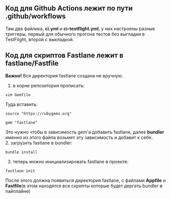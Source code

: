## Код для Github Actions лежит по пути .github/workflows
Там два файлика, **ci.yml** и **ci-testflight.yml**, у них настроены разные триггеры, первый для обычного прогона тестов без выгладки в TestFlight, второй с выкладкой.
## Код для скриптов Fastlane лежит в fastlane/Fastfile
**Важно!** Вся директория fastlane создана не вручную. 
1. в корне репозитория прописать: 
```shell
vim Gemfile
```
Туда вставить:
```shell
source "https://rubygems.org"

gem "fastlane"
```
Это нужно чтобы в зависимость gem'a добавить fastlane, далее **bundler** именно из этого файла возьмет эту зависимость и добавит к себе. \
2. загрузить fastlane в bundler:
```shell
bundle install
```
3. теперь можно инициализировать fastlane в проекте:
```shell
fastlane init
```
После этого должна появиться директория fastlane, с файлами **Appfile** и **Fastfile**(в этом находятся все скрипты которые будет дергать bundler в пайплайне)
